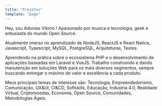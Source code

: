 ```yaml
---
title: "Projetos"
template: "page"
---
```


Hey, sou Adonias Vitorio ! Apaixonado por musica e tecnologia, geek e entusiasta do mundo Open Source.

Atualmente imerso no aprendizado de NodeJS, ReactJS e React Natice, Javascript, Typescript, MySQL, PostgreSQL, Arquiteturas, Testes.

Aprendendo na prática sobre o ecossistema PHP e o desenvolvimento de aplicações baseadas em Laravel e VueJS. Trabalho construindo e dando manutenção em soluções Web para os mais diversos segmentos, sempre buscando entregar o máximo de valor e excelência a cada produto.

Meus principais temas de interesse são:
Tecnologia, Empreendedorismo, Comunicação, UX&UI, CI&CD, Softskills, Educação, Industria 4.0, Realidade Virtual, Criptomoedas, Economia, Open Source, Comunidades, Metodologias Ágeis.
